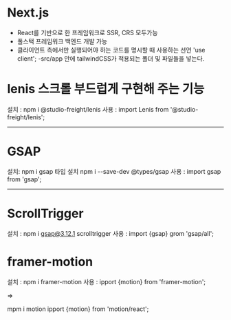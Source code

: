 # Next.js
- React를 기반으로 한 프레임워크로 SSR, CRS 모두가능
- 풀스택 프레임워크 백엔드 개발 가능
- 클라이언트 측에서만 실행되어야 하는 코드를 명시할 때 사용하는 선언
'use client';
-src/app 안에  tailwindCSS가 적용되는 폴더 및 파일들을 넣는다.

# lenis 스크롤 부드럽게 구현해 주는 기능 
설치 : npm i @studio-freight/lenis 
사용 : import Lenis from '@studio-freight/lenis';

---

# GSAP

 설치: npm i gsap
 타입 설치 npm i --save-dev @types/gsap
 사용 : import gsap from 'gsap';

 ---

 # ScrollTrigger
 설치 : npm i gsap@3.12.1 scrolltrigger
 사용 : import {gsap} grom 'gsap/all';

# framer-motion

설치 : npm i framer-motion
사용 : ipport {motion} from 'framer-motion';

=>

mpm i motion
ipport {motion} from 'motion/react';